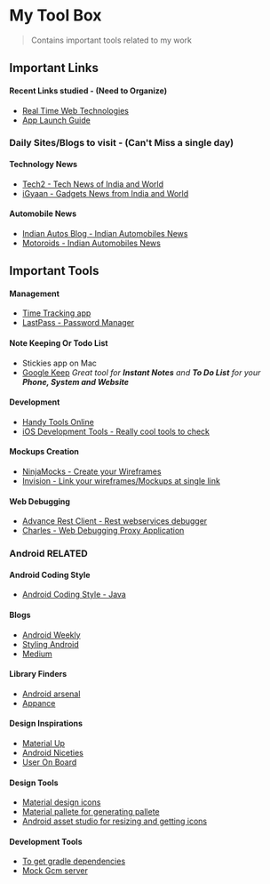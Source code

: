 # My Tool Box
>Contains important tools related to my work

## Important Links

#### Recent Links studied - (Need to Organize)
- [Real Time Web Technologies](http://www.leggetter.co.uk/real-time-web-technologies-guide/)
- [App Launch Guide](https://github.com/adamwulf/app-launch-guide?utm_source=ios%20dev%20tools&utm_medium=website&utm_campaign=ios%20dev%20tools&at=11lvzs&ct=ios%20dev%20tools)

### Daily Sites/Blogs to visit  - (Can't Miss a single day)

#### Technology News
- [Tech2 - Tech News of India and World](http://tech.firstpost.com/)
- [iGyaan - Gadgets News from India and World](http://www.igyaan.in/)
 
#### Automobile News
- [Indian Autos Blog - Indian Automobiles News](http://indianautosblog.com/)
- [Motoroids - Indian Automobiles News](http://www.motoroids.com/)

## Important Tools

#### Management
- [Time Tracking app](https://trackingtime.co/)
- [LastPass - Password Manager](https://lastpass.com/)

#### Note Keeping Or Todo List
- Stickies app on Mac
- [Google Keep](http://keep.google.com) _Great tool for **Instant Notes** and **To Do List** for your **Phone, System and Website**_


#### Development
- [Handy Tools Online](http://gimenete.github.io/devtoolbelt/)
- [iOS Development Tools - Really cool tools to check](https://iosdev.tools/)

#### Mockups Creation
- [NinjaMocks - Create your Wireframes](http://ninjamock.com/)
- [Invision - Link your wireframes/Mockups at single link](http://www.invisionapp.com/)
 
#### Web Debugging
- [Advance Rest Client - Rest webservices debugger](https://chrome.google.com/webstore/detail/advanced-rest-client/hgmloofddffdnphfgcellkdfbfbjeloo)
- [Charles - Web Debugging Proxy Application](https://www.charlesproxy.com/)



### Android RELATED

#### Android Coding Style
- [Android Coding Style - Java](https://github.com/zapbuild/Code-Guidelines/tree/master/Android)

#### Blogs
- [Android Weekly](http://androidweekly.net/)
- [Styling Android](https://blog.stylingandroid.com/)
- [Medium](https://medium.com/)

#### Library Finders
- [Android arsenal](https://android-arsenal.com/)
- [Appance](http://www.appance.com/)

#### Design Inspirations
- [Material Up](https://www.materialup.com/)
- [Android Niceties](http://androidniceties.tumblr.com/)
- [User On Board](https://www.useronboard.com/)

#### Design Tools
- [Material design icons](https://materialdesignicons.com/)
- [Material pallete for generating pallete](https://www.materialpalette.com)
- [Android asset studio for resizing and getting icons](https://romannurik.github.io/AndroidAssetStudio/)


#### Development Tools
- [To get gradle dependencies](http://gradleplease.appspot.com/)
- [Mock Gcm server](http://1-dot-sigma-freedom-752.appspot.com/gcmpusher)




